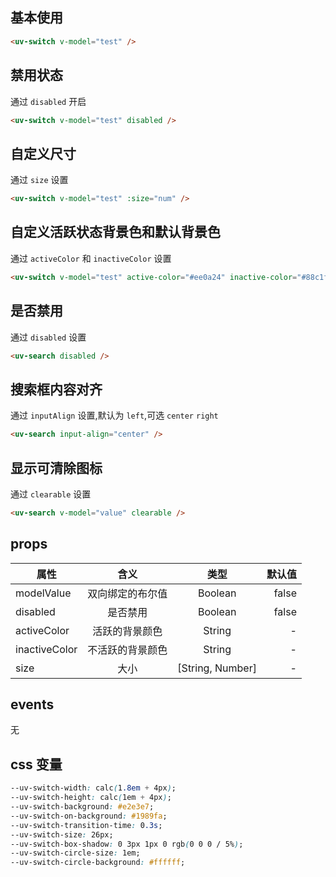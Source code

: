 <script setup>
import useCompStore from '../store/copname.js'
import { onMounted } from 'vue'
const compStore =useCompStore()

onMounted(()=>{
  compStore.updateName('switch')
})

</script>

## 基本使用

```html
<uv-switch v-model="test" />
```

## 禁用状态

通过 `disabled` 开启

```html
<uv-switch v-model="test" disabled />
```

## 自定义尺寸

通过 `size` 设置

```html
<uv-switch v-model="test" :size="num" />
```

## 自定义活跃状态背景色和默认背景色

通过 `activeColor` 和 `inactiveColor` 设置

```html
<uv-switch v-model="test" active-color="#ee0a24" inactive-color="#88c1fa" />
```

## 是否禁用

通过 `disabled` 设置

```html
<uv-search disabled />
```

## 搜索框内容对齐

通过 `inputAlign` 设置,默认为 `left`,可选 `center` `right`

```html
<uv-search input-align="center" />
```

## 显示可清除图标

通过 `clearable` 设置

```html
<uv-search v-model="value" clearable />
```

## props

| 属性          |       含义       |       类型       | 默认值 |
| ------------- | :--------------: | :--------------: | -----: |
| modelValue    | 双向绑定的布尔值 |     Boolean      |  false |
| disabled      |     是否禁用     |     Boolean      |  false |
| activeColor   |  活跃的背景颜色  |      String      |      - |
| inactiveColor | 不活跃的背景颜色 |      String      |      - |
| size          |       大小       | [String, Number] |      - |

## events

无

## css 变量

```css
--uv-switch-width: calc(1.8em + 4px);
--uv-switch-height: calc(1em + 4px);
--uv-switch-background: #e2e3e7;
--uv-switch-on-background: #1989fa;
--uv-switch-transition-time: 0.3s;
--uv-switch-size: 26px;
--uv-switch-box-shadow: 0 3px 1px 0 rgb(0 0 0 / 5%);
--uv-switch-circle-size: 1em;
--uv-switch-circle-background: #ffffff;
```
